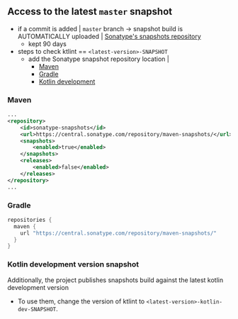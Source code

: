 ## Access to the latest `master` snapshot

* if a commit is added | `master` branch  -> snapshot build is AUTOMATICALLY uploaded | [Sonatype's snapshots repository](https://central.sonatype.com/repository/maven-snapshots//com/pinterest/ktlint/)
  * kept 90 days
* steps to check ktlint == `<latest-version>-SNAPSHOT`
  * add the Sonatype snapshot repository location |
    * [Maven](#maven)
    * [Gradle](#gradle)
    * [Kotlin development](#kotlin-development-version-snapshot)

### Maven

```xml
...
<repository>
    <id>sonatype-snapshots</id>
    <url>https://central.sonatype.com/repository/maven-snapshots/</url>
    <snapshots>
        <enabled>true</enabled>
    </snapshots>
    <releases>
        <enabled>false</enabled>
    </releases>
</repository>
...
```

### Gradle

```groovy
repositories {
  maven {
    url "https://central.sonatype.com/repository/maven-snapshots/"
  }
}
```

### Kotlin development version snapshot

Additionally, the project publishes snapshots build against the latest kotlin development version
* To use them, change the version of ktlint to `<latest-version>-kotlin-dev-SNAPSHOT`.
